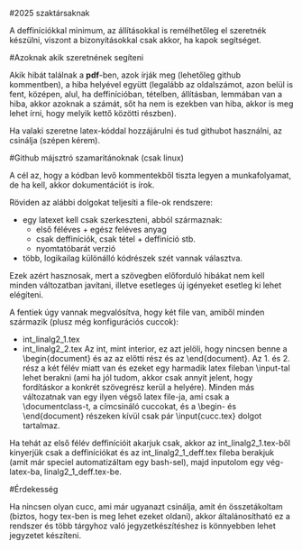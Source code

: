 #2025 szaktársaknak

A deffiníciókkal minimum, az állításokkal is remélhetőleg el szeretnék
készülni, viszont a bizonyításokkal csak akkor, ha kapok segítséget.

#Azoknak akik szeretnének segíteni

Akik hibát találnak a **pdf**-ben, azok írják meg (lehetőleg github
kommentben), a hiba helyével együtt (legalább az oldalszámot, azon belül is
fent, középen, alul, ha deffinícióban, tételben, állításban, lemmában van a
hiba, akkor azoknak a számát, sőt ha nem is ezekben van hiba, akkor is meg
lehet írni, hogy melyik kettő közötti részben).

Ha valaki szeretne latex-kóddal hozzájárulni és tud githubot használni, az
csinálja (szépen kérem).

#Github májsztró szamaritánoknak (csak linux)

A cél az, hogy a kódban levő kommentekből tiszta legyen a munkafolyamat, de
ha kell, akkor dokumentációt is írok.

Röviden az alábbi dolgokat teljesíti a file-ok rendszere:
- egy latexet kell csak szerkeszteni, abból származnak:
	- első féléves + egész feléves anyag
	- csak deffiníciók, csak tétel + deffiníció stb.
	- nyomtatóbarát verzió
- több, logikailag különálló kódrészek szét vannak választva.

Ezek azért hasznosak, mert a szövegben előforduló hibákat nem kell minden
változatban javítani, illetve esetleges új igényeket esetleg ki lehet
elégíteni.

A fentiek úgy vannak megvalósítva, hogy két file van, amiből minden
származik (plusz még konfigurációs cuccok):
 - int_linalg2_1.tex
 - int_linalg2_2.tex
Az int, mint interior, ez azt jelöli, hogy nincsen benne a \begin{document}
és az az előtti rész és az \end{document}. Az 1. és 2. rész a két félév
miatt van és ezeket egy harmadik latex fileban \input-tal lehet berakni (ami
ha jól tudom, akkor csak annyit jelent, hogy fordításkor a konkrét
szövegrész kerül a helyére). Minden más változatnak van egy ilyen végső
latex file-ja, ami csak a \documentclass-t, a címcsináló cuccokat, és a
\begin- és \end{document} részeken kívül csak pár \input{cucc.tex} dolgot
tartalmaz.

Ha tehát az első félév deffinícióit akarjuk csak, akkor az
int_linalg2_1.tex-ből kinyerjük csak a deffiníciókat és az
int_linalg2_1_deff.tex fileba berakjuk (amit már speciel automatizáltam egy
bash-sel), majd inputolom egy vég-latex-ba, linalg2_1_deff.tex-be.

#Érdekesség

Ha nincsen olyan cucc, ami már ugyanazt csinálja, amit én összetákoltam
(biztos, hogy tex-ben is meg lehet ezeket oldani), akkor általánosítható ez
a rendszer és több tárgyhoz való jegyzetkészítéshez is könnyebben lehet
jegyzetet készíteni.
